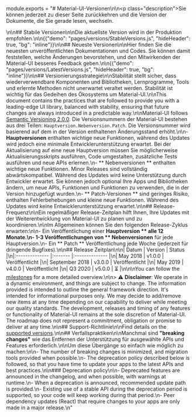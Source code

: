 module.exports = "# Material-UI-Versionen\n\n<p class=\"description\">Sie können jederzeit zu dieser Seite zurückkehren und die Version der Dokumente, die Sie gerade lesen, wechseln.</p>\n\n## Stabile Versionen\n\nDie aktuellste Version wird in der Produktion empfohlen.\n\n{{\"demo\": \"pages/versions/StableVersions.js\", \"hideHeader\": true, \"bg\": \"inline\"}}\n\n## Neueste Versionen\n\nHier finden Sie die neuesten unveröffentlichten Dokumentationen und Codes. Sie können damit feststellen, welche Änderungen bevorstehen, und den Mitwirkenden der Material-UI besseres Feedback geben.\n\n{{\"demo\": \"pages/versions/LatestVersions.js\", \"hideHeader\": true, \"bg\": \"inline\"}}\n\n## Versionierungsstrategie\n\nStabilität stellt sicher, dass wiederverwendbare Komponenten und Bibliotheken, Lernprogramme, Tools und erlernte Methoden nicht unerwartet veraltet werden. Stabilität ist wichtig für das Gedeihen des Ökosystems um Material-UI.\n\nThis document contains the practices that are followed to provide you with a leading-edge UI library, balanced with stability, ensuring that future changes are always introduced in a predictable way.\n\nMaterial-UI follows [Semantic Versioning 2.0.0](https://semver.org/). Die Versionsnummern der Material-UI bestehen aus drei Teilen: `Hauptversion.Nebenversion.Patch`. Die Versionsnummer wird basierend auf dem in der Version enthaltenen Änderungsstand erhöht.\n\n- **Hauptversionen** enthalten wichtige neue Funktionen, während des Updates wird jedoch eine minimale Entwicklerunterstützung erwartet. Bei der Aktualisierung auf eine neue Hauptversion müssen Sie möglicherweise Aktualisierungsskripts ausführen, Code umgestalten, zusätzliche Tests ausführen und neue APIs erlernen.\n- ** Nebenversionen ** enthalten wichtige neue Funktionen. Minor Releases sind vollständig abwärtskompatibel. Während des Updates wird keine Unterstützung durch Entwickler erwartet. Sie können jedoch optional Ihre Apps und Bibliotheken ändern, um neue APIs, Funktionen und Funktionen zu verwenden, die in der Version hinzugefügt wurden.\n- ** Patch-Versionen ** sind geringes Risiko, enthalten Fehlerbehebungen und kleine neue Funktionen. Während des Updates wird keine Entwicklerunterstützung erwartet.\n\n## Release-Frequenz\n\nEin regelmäßiger Release-Zeitplan hilft Ihnen, Ihre Updates mit der Weiterentwicklung von Material-UI zu planen und zu koordinieren.\n\nIm Allgemeinen können Sie den folgenden Release-Zyklus erwarten:\n\n- Ein Veröffentlichung einer **Hauptversion ** alle 12 Monate.\n- 1-3 Veröffentlichungen von ** Nebenversionen** für jede Hauptversion.\n- Ein ** Patch ** Veröffentlichung jede Woche (jederzeit für dringende Bugfixes).\n\n## Release Zeitplan\n\n| Datum          | Version | Status         |\n|:-------------- |:------- |:-------------- |\n| May 2018       | v1.0.0  | Veröffentlicht |\n| September 2018 | v3.0.0  | Veröffentlicht |\n| May 2019       | v4.0.0  | Veröffentlicht |\n| Q3 2020        | v5.0.0  | ⏳              |\n\n\nYou can follow the [milestones](https://github.com/Foso/material-ui/milestones) for a more detailed overview.\n\n> ⚠️ **Disclaimer**: We operate in a dynamic environment, and things are subject to change. The information provided is intended to outline the general framework direction. It's intended for informational purposes only. We may decide to add/remove new items at any time depending on our capability to deliver while meeting our quality standards. The development, releases and timing of any features or functionality of Material-UI remains at the sole discretion of Material-UI. The roadmap does not represent a commitment, obligation or promise to deliver at any time.\n\n## Support-Richtlinie\n\nFind details on the [supported versions](/getting-started/support/#supported-versions).\n\n## Verfallspraktiken\n\nManchmal sind **\"breaking changes\"** wie das Entfernen der Unterstützung für ausgewählte APIs und Features erforderlich.\n\nUm diese Übergänge so einfach wie möglich zu machen:\n\n- The number of breaking changes is minimized, and migration tools provided when possible.\n- The deprecation policy described below is followed, so that you have time to update your apps to the latest APIs and best practices.\n\n### Deprecation policy\n\n- Deprecated features are announced in the changelog, and when possible, with warnings at runtime.\n- When a deprecation is announced, recommended update path is provided.\n- Existing use of a stable API during the deprecation period is supported, so your code will keep working during that period.\n- Peer dependency updates (React) that require changes to your apps are only made in a major release.\n"